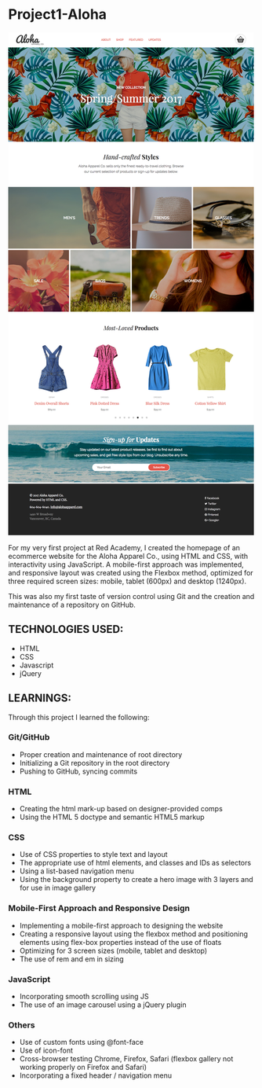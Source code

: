 # Project1-Aloha

![homepage](https://github.com/mariesarabia/Project-1-Aloha/blob/master/images/screenshot-alohaproject.png "Aloha Homepage")

For my very first project at Red Academy, I created the homepage of an ecommerce website for the Aloha Apparel Co., using HTML and CSS, with interactivity using JavaScript. A mobile-first approach was implemented, and responsive layout was created using the Flexbox method, optimized for three required screen sizes: mobile, tablet (600px) and desktop (1240px). 

This was also my first taste of version control using Git and the creation and maintenance of a repository on GitHub. 

## TECHNOLOGIES USED:

* HTML
* CSS 
* Javascript
* jQuery

## LEARNINGS: 
Through this project I learned the following: 

### Git/GitHub
* Proper creation and maintenance of root directory
* Initializing a Git repository in the root directory 
* Pushing to GitHub, syncing commits

### HTML 
* Creating the html mark-up based on designer-provided comps
* Using the HTML 5 doctype and semantic HTML5 markup

### CSS
* Use of CSS properties to style text and layout
* The appropriate use of html elements, and classes and IDs as selectors
* Using a list-based navigation menu
* Using the background property to create a hero image with 3 layers and for use in image gallery

### Mobile-First Approach and Responsive Design
* Implementing a mobile-first approach to designing the website 
* Creating a responsive layout using the flexbox method and positioning elements using flex-box properties instead of the use of floats
* Optimizing for 3 screen sizes (mobile, tablet and desktop)
* The use of rem and em in sizing 

### JavaScript
* Incorporating smooth scrolling using JS 
* The use of an image carousel using a jQuery plugin 

### Others 
* Use of custom fonts using @font-face 
* Use of icon-font 
* Cross-browser testing Chrome, Firefox, Safari (flexbox gallery not working properly on Firefox and Safari)
* Incorporating a fixed header / navigation menu 





